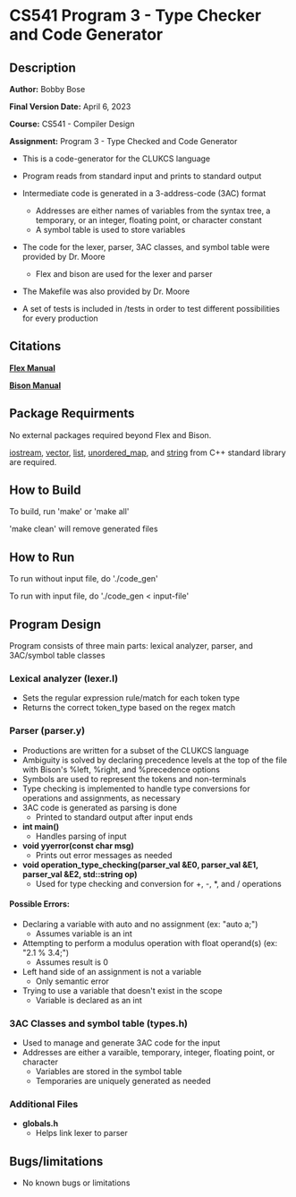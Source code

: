 # CS541 Program 3 - Type Checker and Code Generator
## Description
**Author:** Bobby Bose

**Final Version Date:** April 6, 2023

**Course:** CS541 - Compiler Design

**Assignment:** Program 3 - Type Checked and Code Generator

- This is a code-generator for the CLUKCS language

- Program reads from standard input and prints to standard output

- Intermediate code is generated in a 3-address-code (3AC) format
    - Addresses are either names of variables from the syntax tree, a temporary, or an integer, floating point, or character constant
    - A symbol table is used to store variables

- The code for the lexer, parser, 3AC classes, and symbol table were provided by Dr. Moore
    - Flex and bison are used for the lexer and parser

- The Makefile was also provided by Dr. Moore

- A set of tests is included in /tests in order to test different possibilities for every production

## Citations
**[Flex Manual](https://westes.github.io/flex/manual/)**

**[Bison Manual](https://www.gnu.org/software/bison/manual/html_node/index.html)**

## Package Requirments
No external packages required beyond Flex and Bison.

[iostream](https://en.cppreference.com/w/cpp/header/iostream), [vector](https://cplusplus.com/reference/vector/vector/), [list](https://cplusplus.com/reference/list/list/), [unordered_map](https://cplusplus.com/reference/list/list/), and [string](https://en.cppreference.com/w/cpp/string) from C++ standard library are required. 

## How to Build
To build, run 'make' or 'make all'

'make clean' will remove generated files

## How to Run
To run without input file, do './code_gen'

To run with input file, do './code_gen < input-file'

## Program Design
Program consists of three main parts: lexical analyzer, parser, and 3AC/symbol table classes

### Lexical analyzer (lexer.l)
- Sets the regular expression rule/match for each token type
- Returns the correct token_type based on the regex match

### Parser (parser.y)
- Productions are written for a subset of the CLUKCS language
- Ambiguity is solved by declaring precedence levels at the top of the file with Bison's %left, %right, and %precedence options
- Symbols are used to represent the tokens and non-terminals
- Type checking is implemented to handle type conversions for operations and assignments, as necessary
- 3AC code is generated as parsing is done
    - Printed to standard output after input ends
- **int main()** 
    - Handles parsing of input
- **void yyerror(const char msg)**
    - Prints out error messages as needed
- **void operation_type_checking(parser_val &E0, parser_val &E1, parser_val &E2, std::string op)**
    - Used for type checking and conversion for +, -, *, and / operations
#### Possible Errors:
- Declaring a variable with auto and no assignment (ex: "auto a;")
    - Assumes variable is an int
- Attempting to perform a modulus operation with float operand(s) (ex: "2.1 % 3.4;")
    - Assumes result is 0
- Left hand side of an assignment is not a variable
    - Only semantic error
- Trying to use a variable that doesn't exist in the scope
    - Variable is declared as an int

### 3AC Classes and symbol table (types.h)
- Used to manage and generate 3AC code for the input
- Addresses are either a varaible, temporary, integer, floating point, or character
    - Variables are stored in the symbol table
    - Temporaries are uniquely generated as needed

### Additional Files
- **globals.h**
    - Helps link lexer to parser

## Bugs/limitations
- No known bugs or limitations
